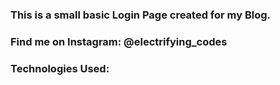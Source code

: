 ### This is a small basic Login Page created for my Blog.

### Find me on Instagram: @electrifying_codes

### Technologies Used: 